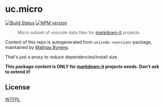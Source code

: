 # uc.micro

[![Build Status](https://img.shields.io/travis/markdown-it/uc.micro/master.svg?style=flat)](https://travis-ci.org/markdown-it/uc.micro)
[![NPM version](https://img.shields.io/npm/v/uc.micro.svg?style=flat)](https://www.npmjs.org/package/uc.micro)

> Micro subset of unicode data files for [markdown-it](https://github.com/markdown-it) projects.

Content of this repo is autogenerated from `unicode-<version>` package,
maintained by [Mathias Bynens](https://github.com/mathiasbynens).

That's just a proxy to reduce dependencies/install size.

**This package content is ONLY for [markdown-it](https://github.com/markdown-it)
projects needs. Don't ask to extend it!**

## License

[WTFPL](http://www.wtfpl.net/txt/copying/)
